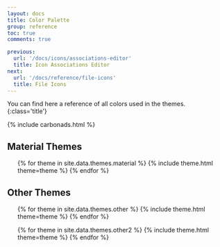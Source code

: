 ```yaml
---
layout: docs
title: Color Palette
group: reference
toc: true
comments: true

previous:
  url: '/docs/icons/associations-editor'
  title: Icon Associations Editor
next:
  url: '/docs/reference/file-icons'
  title: File Icons
---
```


You can find here a reference of all colors used in the themes.
{:class='title'}

{% include carbonads.html %}

## Material Themes

<ul class="theme-cards">
{% for theme in site.data.themes.material %}
{% include theme.html theme=theme %}
{% endfor %}
</ul>


## Other Themes

<ul class="theme-cards">
{% for theme in site.data.themes.other %}
{% include theme.html theme=theme %}
{% endfor %}
</ul>

<ul class="theme-cards">
{% for theme in site.data.themes.other2 %}
{% include theme.html theme=theme %}
{% endfor %}
</ul>

